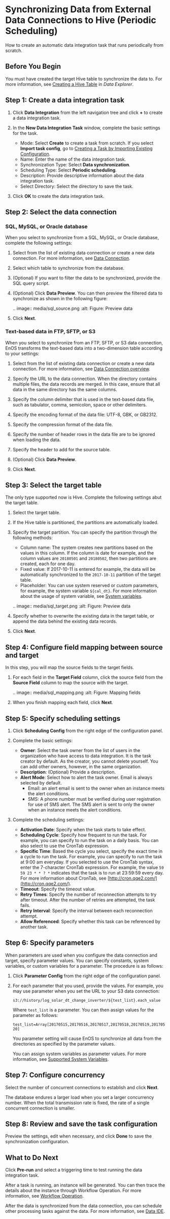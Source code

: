 # Synchronizing Data from External Data Connections to Hive (Periodic Scheduling)

How to create an automatic data integration task that runs periodically from scratch.

## Before You Begin

You must have created the target Hive table to synchronize the data to. For more information, see [Creating a Hive Table](/docs/offline-data/en/2.0.8/data_explorer/creating_hivetable.html) in *Data Explorer*.

## Step 1: Create a data integration task

1. Click **Data Integration** from the left navigation tree and click **+** to create a data integration task.

2. In the **New Data Integration Task** window, complete the basic settings for the task.

   - Mode: Select **Create** to create a task from scratch. If you select **Import task config**, go to [Creating a Task by Importing Existing Configuration](importing_existing_config).
   - Name: Enter the name of the data integration task.
   - Synchronization Type: Select **Data synchronization**.
   - Scheduling Type: Select **Periodic scheduling**.
   - Description: Provide descriptive information about the data integration task.
   - Select Directory: Select the directory to save the task.

3. Click **OK** to create the data integration task.

## Step 2: Select the data connection

### SQL, MySQL, or Oracle database

When you select to synchronize from a SQL, MySQL, or Oracle database, complete the following settings:

1. Select from the list of existing data connection or create a new data connection. For more information, see [Data Connection](../data_source/datasource_overview).

2. Select which table to synchronize from the database.

3. (Optional) If you want to filter the data to be synchronized, provide the SQL query script.

4. (Optional) Click **Data Preview**. You can then preview the filtered data to synchronize as shown in the following figure:

   .. image:: media/sql_source.png
      :alt: Figure: Preview data


5. Click **Next**.

### Text-based data in FTP, SFTP, or S3

When you select to synchronize from an FTP, SFTP, or S3 data connection, EnOS transforms the text-based data into a two-dimension table according to your settings:

1. Select from the list of existing data connection or create a new data connection. For more information, see [Data Connection overview](../data_source/datasource_overview).

2. Specify the URL to the data connection. When the directory contains multiple files, the data records are merged. In this case, ensure that all data in the same directory has the same columns.

3. Specify the column delimiter that is used in the text-based data file, such as tabulator, comma, semicolon, space or other delimiters.

4. Specify the encoding format of the data file: UTF-8, GBK, or GB2312.

5. Specify the compression format of the data file.

6. Specify the number of header rows in the data file are to be ignored when loading the data.

7. Specify the header to add for the source table.

8. (Optional) Click **Data Preview**.

9. Click **Next**.


## Step 3: Select the target table

The only type supported now is Hive. Complete the following settings abut the target table.
1. Select the target table.

2. If the Hive table is partitioned, the partitions are automatically loaded.

3. Specify the target partition. You can specify the partition through the following methods:

   - Column name: The system creates new partitions based on the values in this column. If the column is date for example, and the column values are `20180501` and `20180502`, then two partitions are created, each for one day.
   - Fixed value: If 2017-10-11 is entered for example, the data will be automatically synchronized to the `2017-10-11` partition of the target table.
   - Placeholder: You can use system reserved or custom parameters, for example, the system variable `${cal_dt}`. For more information about the usage of system variable, see [System variables](../system_variables).

   .. image:: media/sql_target.png
      :alt: Figure: Preview data


4. Specify whether to overwrite the existing data in the target table, or append the data behind the existing data records.

5. Click **Next**.

## Step 4: Configure field mapping between source and target

In this step, you will map the source fields to the target fields.

1. For each field in the **Target Field** column, click the source field from the **Source Field** column to map the source with the target.

   .. image:: media/sql_mapping.png
      :alt: Figure: Mapping fields


2. When you finish mapping each field, click **Next**.

## Step 5: Specify scheduling settings

1. Click **Scheduling Config** from the right edge of the configuration panel.

2. Complete the basic settings:

   - **Owner**: Select the task owner from the list of users in the organization who have access to data integration. It is the task creator by default. As the creator, you cannot delete yourself. You can add other owners, however, in the same organization.
   - **Description**: (Optional) Provide a description.
   - **Alert Mode**: Select how to alert the task owner. Email is always selected by default.
      - Email: an alert email is sent to the owner when an instance meets the alert conditions.
      - SMS: A phone number must be verified during user registration for use of SMS alert. The SMS alert is sent to only the owner when an instance meets the alert conditions.

3. Complete the scheduling settings:

   - **Activation Date**: Specify when the task starts to take effect.
   - **Scheduling Cycle**: Specify how frequent to run the task. For example, you can specify to run the task on a daily basis. You can also select to use the CronTab expression.
   - **Specific Time**: Based the cycle you select, specify the exact time in a cycle to run the task. For example, you can specify to run the task at 9:00 am everyday. If you selected to use the CronTab syntax, enter the 7-character CronTab expression. For example, the value `59 59 23 * * ? *` indicates that the task is to run at 23:59:59 every day. For more information about CronTab, see [http://cron.qqe2.com/](http://cron.qqe2.com/).
   - **Timeout**: Specify the timeout value.
   - **Retry Times**: Specify the number of reconnection attempts to try after timeout. After the number of retries are attempted, the task fails.
   - **Retry Interval**: Specify the interval between each reconnection attempt.
   - **Allow Referenced**: Specify whether this task can be referenced by another task.

## Step 6: Specify parameters

When parameters are used when you configure the data connection and target, specify parameter values. You can specify constants, system variables, or custom variables for a parameter. The procedure is as follows:

1. Click **Parameter Config** from the right edge of the configuration panel.

2. For each parameter that you used, provide the values. For example, you may use parameter when you set the URL to your S3 data connection:

   `s3://history/log_solar_dt_change_inverter/${test_list}.each_value`

   Where `test_list` is a parameter. You can then assign values for the parameter as follows:

   `test_list=Array[20170515,20170516,20170517,20170518,20170519,20170520]`

   You parameter setting will cause EnOS to synchronize all data from the directories as specified by the parameter values.

   You can assign system variables as parameter values. For more information, see [Supported System Variables](../system_variables).

## Step 7: Configure concurrency

Select the number of concurrent connections to establish and click **Next**.

The database endures a larger load when you set a larger concurrency number. When the total transmission rate is fixed, the rate of a single concurrent connection is smaller.


## Step 8: Review and save the task configuration

Preview the settings, edit when necessary, and click **Done** to save the synchronization configuration.

## What to Do Next

Click **Pre-run** and select a triggering time to test running the data integration task.

After a task is running, an instance will be generated. You can then trace the details about the instance through Workflow Operation. For more information, see [Workflow Operation](../task_monitor/monitoring_workflow_periodic).

After the data is synchronized from the data connection, you can schedule other processing tasks against the data. For more information, see [Data IDE](../data_ide/dataide_overview).
